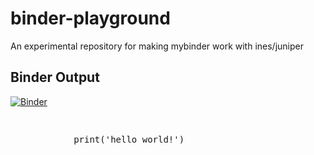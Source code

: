 # binder-playground
An experimental repository for making mybinder work with ines/juniper

## Binder Output

[![Binder](https://mybinder.org/badge_logo.svg)](https://mybinder.org/v2/gh/10-zin/binder-playground/HEAD)

<html>
    <head>
        <title>Your website</title>
    </head>
    <body>
        <pre>
        <pre data-executable>
            print('hello world!')
        </pre>
        <script src="juniper.min.js"></script>
       <script>new Juniper({ repo: '10-zin/binder-playground' })</script>
    </body>
</html>
